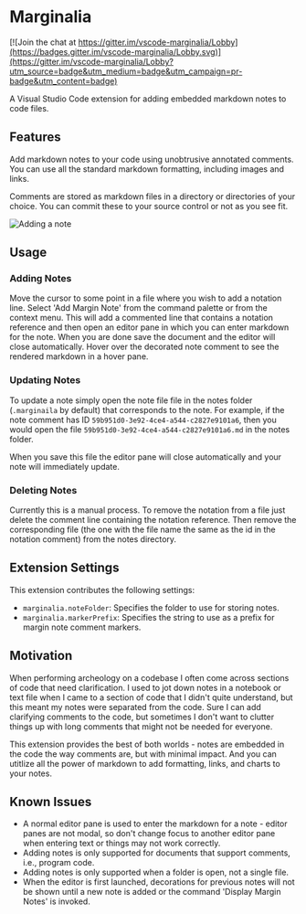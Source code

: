 # Marginalia

[![Join the chat at https://gitter.im/vscode-marginalia/Lobby](https://badges.gitter.im/vscode-marginalia/Lobby.svg)](https://gitter.im/vscode-marginalia/Lobby?utm_source=badge&utm_medium=badge&utm_campaign=pr-badge&utm_content=badge)

A Visual Studio Code extension for adding embedded markdown notes to code files.

## Features

Add markdown notes to your code using unobtrusive annotated comments. You can use all the standard markdown formatting, including images and links.

Comments are stored as markdown files in a directory or directories of your choice. You can
commit these to your source control or not as you see fit.

![Adding a note](https://i.imgur.com/5KGWEIs.gif)

## Usage

### Adding Notes

Move the cursor to some point in a file where you wish to add a notation line. Select
'Add Margin Note' from the command palette or from the context menu. This will add a commented
line that contains a notation reference and then open an editor
pane in which you can enter markdown for the note. When you are done save the document and the
editor will close automatically. Hover over the decorated note comment to see the rendered
markdown in a hover pane.

### Updating Notes

To update a note simply open the note file file in the notes folder (`.marginaila` by default) that
corresponds to the note. For example, if the note comment has ID `59b951d0-3e92-4ce4-a544-c2827e9101a6`,
then you would open the file `59b951d0-3e92-4ce4-a544-c2827e9101a6.md` in the notes folder.

When you save this file the editor pane will close automatically and your note will immediately update.

### Deleting Notes

Currently this is a manual process. To remove the notation from a file just delete the comment
line containing the notation reference. Then remove the corresponding file (the one with
the file name the same as the id in the notation comment) from the notes directory.

## Extension Settings

This extension contributes the following settings:

* `marginalia.noteFolder`: Specifies the folder to use for storing notes.
* `marginalia.markerPrefix`: Specifies the string to use as a prefix for margin note comment markers.

## Motivation

When performing archeology on a codebase I often come across sections of code that need clarification. I used to jot down notes in a notebook or text file when I came to a section of code that I didn't quite understand, but this meant my notes were separated from the code. Sure I can add clarifying comments to the code, but sometimes I don't want to clutter things up with long comments that might not be needed for everyone.

This extension provides the best of both worlds - notes are embedded in the code the way comments are, but with minimal impact. And you can utitlize all the power of markdown to add formatting, links, and charts to your notes.

## Known Issues

* A normal editor pane is used to enter the markdown for a note - editor panes are not modal, so
don't change focus to another editor pane when entering text or things may not work correctly.
* Adding notes is only supported for documents that support comments, i.e., program code.
* Adding notes is only supported when a folder is open, not a single file.
* When the editor is first launched, decorations for previous notes will not be shown until a new note is added or the command 'Display Margin Notes' is invoked.
